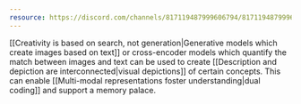 ```yaml
---
resource: https://discord.com/channels/817119487999606794/817119487999606797/829313431491313705
---
```


[[Creativity is based on search, not generation|Generative models which create images based on text]] or cross-encoder models which quantify the match between images and text can be used to create [[Description and depiction are interconnected|visual depictions]] of certain concepts. This can enable [[Multi-modal representations foster understanding|dual coding]] and support a memory palace.